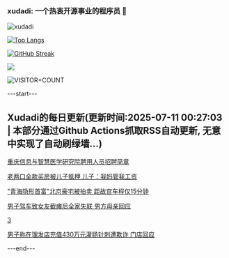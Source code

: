 ### xudadi: 一个热衷开源事业的程序员 👋

![xudadi](https://github-readme-stats-git-masterorgs-github-readme-stats-team.vercel.app/api?username=xudadi)

[![Top Langs](https://github-readme-stats.vercel.app/api/top-langs/?username=xudadi)](https://github.com/anuraghazra/github-readme-stats)

[![GitHub Streak](https://streak-stats.demolab.com?user=xudadi&locale=zh_Hans)](https://git.io/streak-stats)

![](https://raw.githubusercontent.com/xudadi/xudadi/main/assets/github-contribution-grid-snake.svg)

![VISITOR+COUNT](https://komarev.com/ghpvc/?username=xudadi&label=VISITOR+COUNT)


---start---

## Xudadi的每日更新(更新时间:2025-07-11 00:27:03 | 本部分通过Github Actions抓取RSS自动更新, 无意中实现了自动刷绿墙...)

[重庆信息与智慧医学研究院聘用人员招聘简章](https://www.gongkaoleida.com/article/2503456)

[老两口全款买房被儿子抵押 儿子：我妈管我工资](https://m.163.com/news/article/K441EM8J0534P59R.html)

["青海隐形首富"北京豪宅被拍卖 距故宫车程仅15分钟](https://m.163.com/news/article/K43V7I1B051492T3.html)

[男子驾车致女友截瘫后全家失联 男方母亲回应](https://m.163.com/news/article/K43UE2KS051492T3.html)

[3](https://m.163.com/touch/news/sub/domestic)

[男子称在理发店充值430万元灌肠针刺遭欺诈 门店回应](https://m.163.com/news/article/K43TS3200534P59R.html)

---end---

